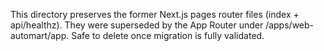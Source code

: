 This directory preserves the former Next.js pages router files (index + api/healthz).
They were superseded by the App Router under /apps/web-automart/app.
Safe to delete once migration is fully validated.
